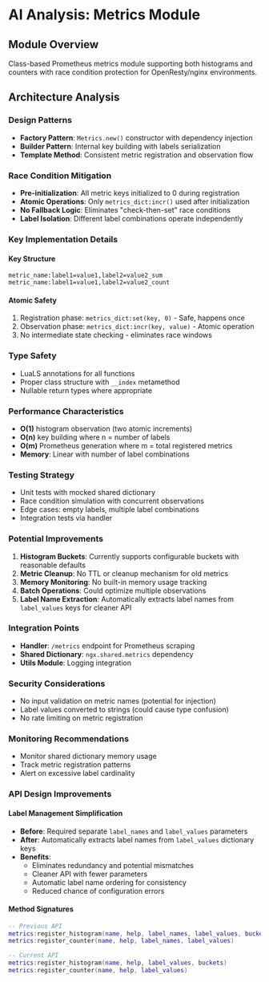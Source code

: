 # AI Analysis: Metrics Module

## Module Overview
Class-based Prometheus metrics module supporting both histograms and counters with race condition protection for OpenResty/nginx environments.

## Architecture Analysis

### Design Patterns
- **Factory Pattern**: `Metrics.new()` constructor with dependency injection
- **Builder Pattern**: Internal key building with labels serialization
- **Template Method**: Consistent metric registration and observation flow

### Race Condition Mitigation
- **Pre-initialization**: All metric keys initialized to 0 during registration
- **Atomic Operations**: Only `metrics_dict:incr()` used after initialization
- **No Fallback Logic**: Eliminates "check-then-set" race conditions
- **Label Isolation**: Different label combinations operate independently

### Key Implementation Details

#### Key Structure
```
metric_name:label1=value1,label2=value2_sum
metric_name:label1=value1,label2=value2_count
```

#### Atomic Safety
1. Registration phase: `metrics_dict:set(key, 0)` - Safe, happens once
2. Observation phase: `metrics_dict:incr(key, value)` - Atomic operation
3. No intermediate state checking - eliminates race windows

### Type Safety
- LuaLS annotations for all functions
- Proper class structure with `__index` metamethod
- Nullable return types where appropriate

### Performance Characteristics
- **O(1)** histogram observation (two atomic increments)
- **O(n)** key building where n = number of labels
- **O(m)** Prometheus generation where m = total registered metrics
- **Memory**: Linear with number of label combinations

### Testing Strategy
- Unit tests with mocked shared dictionary
- Race condition simulation with concurrent observations
- Edge cases: empty labels, multiple label combinations
- Integration tests via handler

### Potential Improvements
1. **Histogram Buckets**: Currently supports configurable buckets with reasonable defaults
2. **Metric Cleanup**: No TTL or cleanup mechanism for old metrics
3. **Memory Monitoring**: No built-in memory usage tracking
4. **Batch Operations**: Could optimize multiple observations
5. **Label Name Extraction**: Automatically extracts label names from `label_values` keys for cleaner API

### Integration Points
- **Handler**: `/metrics` endpoint for Prometheus scraping
- **Shared Dictionary**: `ngx.shared.metrics` dependency
- **Utils Module**: Logging integration

### Security Considerations
- No input validation on metric names (potential for injection)
- Label values converted to strings (could cause type confusion)
- No rate limiting on metric registration

### Monitoring Recommendations
- Monitor shared dictionary memory usage
- Track metric registration patterns
- Alert on excessive label cardinality

### API Design Improvements

#### Label Management Simplification
- **Before**: Required separate `label_names` and `label_values` parameters
- **After**: Automatically extracts label names from `label_values` dictionary keys
- **Benefits**: 
  - Eliminates redundancy and potential mismatches
  - Cleaner API with fewer parameters
  - Automatic label name ordering for consistency
  - Reduced chance of configuration errors

#### Method Signatures
```lua
-- Previous API
metrics:register_histogram(name, help, label_names, label_values, buckets)
metrics:register_counter(name, help, label_names, label_values)

-- Current API  
metrics:register_histogram(name, help, label_values, buckets)
metrics:register_counter(name, help, label_values)
```
